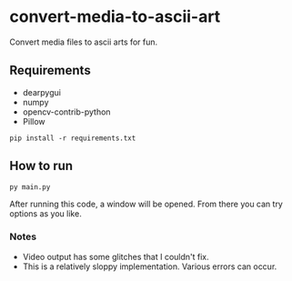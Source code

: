 # convert-media-to-ascii-art
 Convert media files to ascii arts for fun.
## Requirements
 * dearpygui
 * numpy
 * opencv-contrib-python
 * Pillow
```
pip install -r requirements.txt
```
## How to run
```
py main.py
```
 After running this code, a window will be opened. From there you can try options as you like.
### Notes
 * Video output has some glitches that I couldn't fix.
 * This is a relatively sloppy implementation. Various errors can occur.